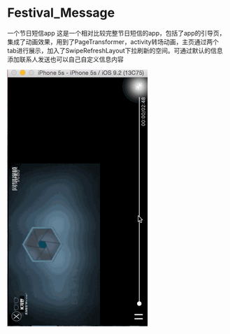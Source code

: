 # Festival_Message
一个节日短信app
这是一个相对比较完整节日短信的app，包括了app的引导页，集成了动画效果，用到了PageTransformer，activity转场动画，主页通过两个
tab进行展示，加入了SwipeRefreshLayout下拉刷新的空间。可通过默认的信息添加联系人发送也可以自己自定义信息内容


 ![image](https://github.com/zhengwenming/WMPlayer/blob/master/WMPlayer/Resource/WMPlayer.gif) 
